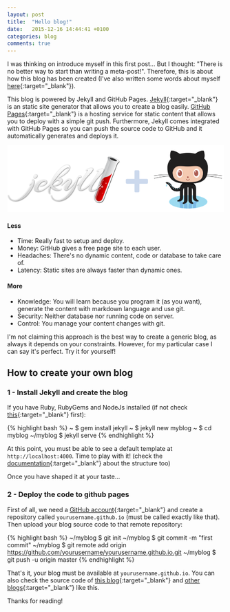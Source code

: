 ```yaml
---
layout: post
title:  "Hello blog!"
date:   2015-12-16 14:44:41 +0100
categories: blog
comments: true
---
```


I was thinking on introduce myself in this first post... But I thought: "There is no better way to start than writing a meta-post!". Therefore, this is about how this blog has been created (I've also written some words about myself [here]({{site.url}}/about){:target="_blank"}).

This blog is powered by Jekyll and GitHub Pages.
[Jekyll](http://jekyllrb.com){:target="_blank"}
is an static site generator that allows you to create a blog easily.
[GitHub Pages](https://pages.github.com){:target="_blank"}
is a hosting service for static content that allows you
 to deploy with a simple git push.
 Furthermore, Jekyll comes integrated with GitHub Pages
 so you can push the source code to GitHub and
 it automatically generates and deploys it.

![Jekyll + GitHub Pages](/assets/images/jekyll_github.png)

#### Less

* Time: Really fast to setup and deploy.
* Money: GitHub gives a free page site to each user.
* Headaches: There's no dynamic content, code or database to take care of.
* Latency: Static sites are always faster than dynamic ones.

#### More

* Knowledge: You will learn because you program it (as you want), generate the content with markdown language and use git.
* Security: Neither database nor running code on server.
* Control: You manage your content changes with git.

I'm not claiming this approach is the best way to create a generic blog, as always it depends on your constraints. However, for my particular case I can say it's perfect. Try it for yourself!

## How to create your own blog

### 1 - Install Jekyll and create the blog
If you have Ruby, RubyGems and NodeJs installed (if not check [this](http://jekyllrb.com/docs/installation/){:target="_blank"} first):

{% highlight bash %}
~ $ gem install jekyll
~ $ jekyll new myblog
~ $ cd myblog
~/myblog $ jekyll serve
{% endhighlight %}

At this point, you must be able to see a default template at `http://localhost:4000`. Time to play with it! (check the [documentation](http://jekyllrb.com/docs/structure/){:target="_blank"}
about the structure too)

Once you have shaped it at your taste...

### 2 - Deploy the code to github pages

First of all, we need a [GitHub account](https://github.com/){:target="_blank"}
and create a repository called `yourusername.github.io`
(must be called exactly like that).
Then upload your blog source code to that remote repository:

{% highlight bash %}
~/myblog $ git init
~/myblog $ git commit -m "first commit"
~/myblog $ git remote add origin https://github.com/yourusername/yourusername.github.io.git
~/myblog $ git push -u origin master
{% endhighlight %}

That's it, your blog must be available at `yourusername.github.io`.
You can also check the source code of
[this blog](https://github.com/jordifierro/jordifierro.github.io){:target="_blank"}
and
[other blogs](https://github.com/jekyll/jekyll/wiki/Sites){:target="_blank"}
like this.

Thanks for reading!
